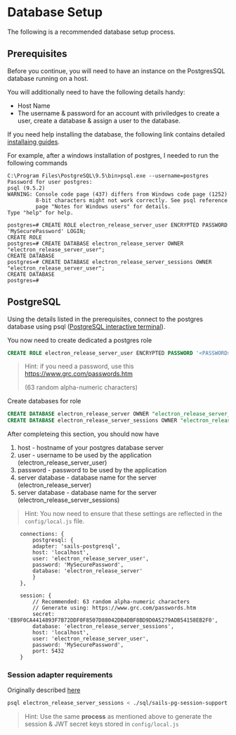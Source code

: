# Database Setup
The following is a recommended database setup process.

## Prerequisites
Before you continue, you will need to have an instance on the PostgresSQL database running on a host. 

You will additionally need to have the following details handy:
- Host Name
- The username & password for an account with priviledges to create a user, create a database & assign a user to the database.

If you need help installing the database, the following link contains detailed [installaing guides](https://wiki.postgresql.org/wiki/Detailed_installation_guides).

For example, after a windows installation of postgres, I needed to run the following commands
```
C:\Program Files\PostgreSQL\9.5\bin>psql.exe --username=postgres
Password for user postgres:
psql (9.5.2)
WARNING: Console code page (437) differs from Windows code page (1252)
         8-bit characters might not work correctly. See psql reference
         page "Notes for Windows users" for details.
Type "help" for help.

postgres=# CREATE ROLE electron_release_server_user ENCRYPTED PASSWORD 'MySecurePassword' LOGIN;
CREATE ROLE
postgres=# CREATE DATABASE electron_release_server OWNER "electron_release_server_user";
CREATE DATABASE
postgres=# CREATE DATABASE electron_release_server_sessions OWNER "electron_release_server_user";
CREATE DATABASE
postgres=#
``` 

## PostgreSQL
Using the details listed in the prerequisites, connect to the postgres database using psql ([PostgreSQL interactive terminal](http://www.postgresql.org/docs/9.2/static/app-psql.html)).  

You now need to create dedicated a postgres role
```sql
CREATE ROLE electron_release_server_user ENCRYPTED PASSWORD '<PASSWORD>' LOGIN;
```
> Hint: if you need a password, use this https://www.grc.com/passwords.htm
>
> (63 random alpha-numeric characters)

Create databases for role
```sql
CREATE DATABASE electron_release_server OWNER "electron_release_server_user";
CREATE DATABASE electron_release_server_sessions OWNER "electron_release_server_user";
```
After completeing this section, you should now have
1. host - hostname of your postgres database server
2. user - username to be used by the application (electron_release_server_user)
3. password - password to be used by the application 
4. server database - database name for the server (electron_release_server)
5. server database - database name for the server (electron_release_server_sessions)
> Hint: You now need to ensure that these settings are reflected in the `config/local.js` file.

```
    connections: {
        postgresql: {
        adapter: 'sails-postgresql',
        host: 'localhost',
        user: 'electron_release_server_user',
        password: 'MySecurePassword',
        database: 'electron_release_server'
        }
    },

    session: {
        // Recommended: 63 random alpha-numeric characters
        // Generate using: https://www.grc.com/passwords.htm
        secret: 'EB9F0CA4414893F7B72DDF0F8507D88042DB4DBF8BD9D0A5279ADB54158EB2F0',
        database: 'electron_release_server_sessions',
        host: 'localhost',
        user: 'electron_release_server_user',
        password: 'MySecurePassword',
        port: 5432
    }
```

### Session adapter requirements
Originally described [here](https://github.com/ravitej91/sails-pg-session)

```bash
psql electron_release_server_sessions < ./sql/sails-pg-session-support.sql postgres
```
> Hint: Use the same **process** as mentioned above to generate the session & JWT secret keys stored in `config/local.js`

